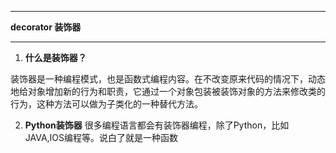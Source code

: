 --------
**decorator 装饰器**

--------

1. **什么是装饰器？**

装饰器是一种编程模式，也是函数式编程内容。在不改变原来代码的情况下，动态地给对象增加新的行为和职责，它通过一个对象包装被装饰对象的方法来修改类的行为，这种方法可以做为子类化的一种替代方法。

2. **Python装饰器**
很多编程语言都会有装饰器编程，除了Python，比如JAVA,IOS编程等。说白了就是一种函数
